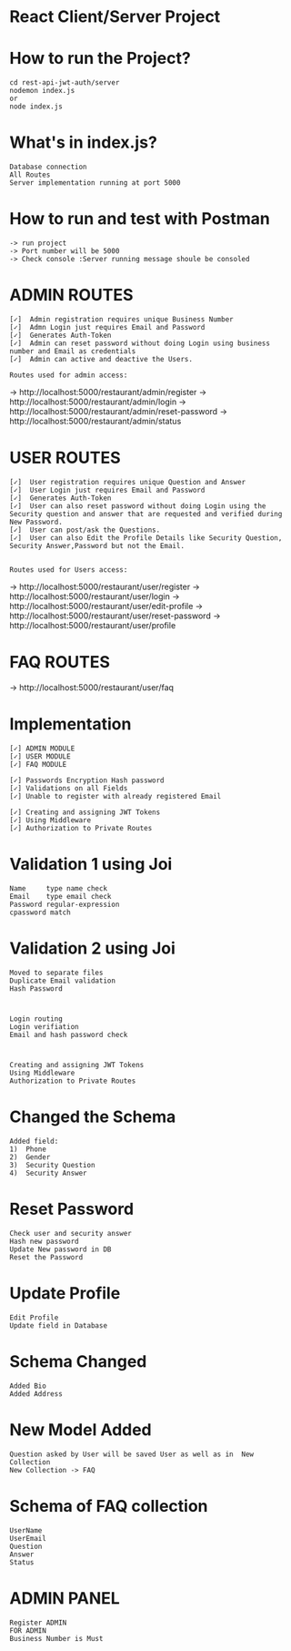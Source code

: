 # React Client/Server Project

#   How to run the Project?
    cd rest-api-jwt-auth/server
    nodemon index.js
    or
    node index.js

#   What's in index.js?    
    Database connection
    All Routes
    Server implementation running at port 5000

#   How to run and test with Postman 
    -> run project     
    -> Port number will be 5000
    -> Check console :Server running message shoule be consoled 
  
#  ADMIN ROUTES    

    [✓]  Admin registration requires unique Business Number
    [✓]  Admn Login just requires Email and Password
    [✓]  Generates Auth-Token
    [✓]  Admin can reset password without doing Login using business number and Email as credentials 
    [✓]  Admin can active and deactive the Users.

    Routes used for admin access:
   -> http://localhost:5000/restaurant/admin/register
   -> http://localhost:5000/restaurant/admin/login
   -> http://localhost:5000/restaurant/admin/reset-password
   -> http://localhost:5000/restaurant/admin/status


#   USER ROUTES
    [✓]  User registration requires unique Question and Answer
    [✓]  User Login just requires Email and Password
    [✓]  Generates Auth-Token
    [✓]  User can also reset password without doing Login using the Security question and answer that are requested and verified during New Password.
    [✓]  User can post/ask the Questions.
    [✓]  User can also Edit the Profile Details like Security Question, Security Answer,Password but not the Email.
    

    Routes used for Users access:
   -> http://localhost:5000/restaurant/user/register
   -> http://localhost:5000/restaurant/user/login
   -> http://localhost:5000/restaurant/user/edit-profile
   -> http://localhost:5000/restaurant/user/reset-password
   -> http://localhost:5000/restaurant/user/profile

#   FAQ ROUTES
   -> http://localhost:5000/restaurant/user/faq 


# Implementation 

    [✓] ADMIN MODULE
    [✓] USER MODULE
    [✓] FAQ MODULE
    
    [✓] Passwords Encryption Hash password
    [✓] Validations on all Fields 
    [✓] Unable to register with already registered Email
    
    [✓] Creating and assigning JWT Tokens 
    [✓] Using Middleware
    [✓] Authorization to Private Routes



#   Validation 1 using Joi
    Name     type name check
    Email    type email check
    Password regular-expression
    cpassword match
#   Validation 2 using Joi
    Moved to separate files
    Duplicate Email validation 
    Hash Password 
#   
    Login routing
    Login verifiation 
    Email and hash password check
    
#
    Creating and assigning JWT Tokens 
    Using Middleware
    Authorization to Private Routes

#   Changed the Schema
    Added field:
    1)  Phone
    2)  Gender
    3)  Security Question
    4)  Security Answer

#   Reset Password 
    Check user and security answer
    Hash new password
    Update New password in DB
    Reset the Password
    
#    Update Profile

    Edit Profile
    Update field in Database

#   Schema Changed
    Added Bio
    Added Address
     
#   New Model Added
    Question asked by User will be saved User as well as in  New Collection   
    New Collection -> FAQ 

#   Schema of FAQ collection
    UserName
    UserEmail
    Question
    Answer
    Status    

#   ADMIN PANEL
    Register ADMIN 
    FOR ADMIN 
    Business Number is Must
    
